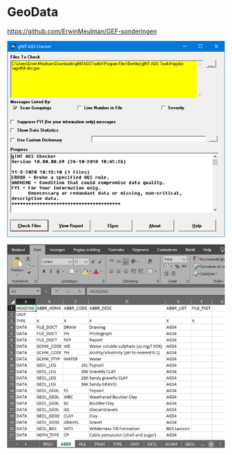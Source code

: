 # GeoData

https://github.com/ErwinMeulman/GEF-sonderingen

![Screenshot](https://raw.githubusercontent.com/ErwinMeulman/GeoData/master/AGS_Checker.png)

![Screenshot](https://raw.githubusercontent.com/ErwinMeulman/GeoData/master/AGS_Excel.png)

